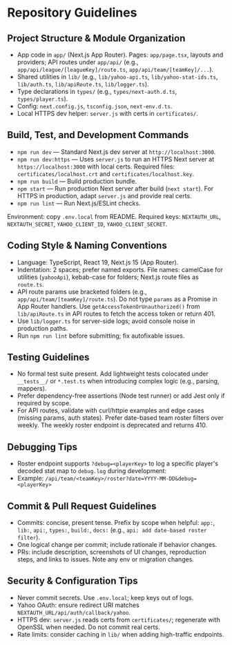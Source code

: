 # Repository Guidelines

## Project Structure & Module Organization
- App code in `app/` (Next.js App Router). Pages: `app/page.tsx`, layouts and providers; API routes under `app/api/` (e.g., `app/api/league/[leagueKey]/route.ts`, `app/api/team/[teamKey]/...`).
- Shared utilities in `lib/` (e.g., `lib/yahoo-api.ts`, `lib/yahoo-stat-ids.ts`, `lib/auth.ts`, `lib/apiRoute.ts`, `lib/logger.ts`).
- Type declarations in `types/` (e.g., `types/next-auth.d.ts`, `types/player.ts`).
- Config: `next.config.js`, `tsconfig.json`, `next-env.d.ts`.
- Local HTTPS dev helper: `server.js` with certs in `certificates/`.

## Build, Test, and Development Commands
- `npm run dev` — Standard Next.js dev server at `http://localhost:3000`.
- `npm run dev:https` — Uses `server.js` to run an HTTPS Next server at `https://localhost:3000` with local certs. Required files: `certificates/localhost.crt` and `certificates/localhost.key`.
- `npm run build` — Build production bundle.
- `npm start` — Run production Next server after build (`next start`). For HTTPS in production, adapt `server.js` and provide real certs.
- `npm run lint` — Run Next.js/ESLint checks.

Environment: copy `.env.local` from README. Required keys: `NEXTAUTH_URL`, `NEXTAUTH_SECRET`, `YAHOO_CLIENT_ID`, `YAHOO_CLIENT_SECRET`.

## Coding Style & Naming Conventions
- Language: TypeScript, React 19, Next.js 15 (App Router).
- Indentation: 2 spaces; prefer named exports. File names: camelCase for utilities (`yahooApi`), kebab-case for folders; Next.js route files as `route.ts`.
- API route params use bracketed folders (e.g., `app/api/team/[teamKey]/route.ts`). Do not type `params` as a Promise in App Router handlers. Use `getAccessTokenOrUnauthorized()` from `lib/apiRoute.ts` in API routes to fetch the access token or return 401.
- Use `lib/logger.ts` for server-side logs; avoid console noise in production paths.
- Run `npm run lint` before submitting; fix autofixable issues.

## Testing Guidelines
- No formal test suite present. Add lightweight tests colocated under `__tests__/` or `*.test.ts` when introducing complex logic (e.g., parsing, mappers).
- Prefer dependency-free assertions (Node test runner) or add Jest only if required by scope.
- For API routes, validate with curl/httpie examples and edge cases (missing params, auth states). Prefer date-based team roster filters over weekly. The weekly roster endpoint is deprecated and returns 410.

## Debugging Tips
- Roster endpoint supports `?debug=<playerKey>` to log a specific player's decoded stat map to `debug.log` during development:
- Example: `/api/team/<teamKey>/roster?date=YYYY-MM-DD&debug=<playerKey>`

## Commit & Pull Request Guidelines
- Commits: concise, present tense. Prefix by scope when helpful: `app:`, `lib:`, `api:`, `types:`, `build:`, `docs:` (e.g., `api: add date-based roster filter`).
- One logical change per commit; include rationale if behavior changes.
- PRs: include description, screenshots of UI changes, reproduction steps, and links to issues. Note any env or migration changes.

## Security & Configuration Tips
- Never commit secrets. Use `.env.local`; keep keys out of logs.
- Yahoo OAuth: ensure redirect URI matches `NEXTAUTH_URL/api/auth/callback/yahoo`.
- HTTPS dev: `server.js` reads certs from `certificates/`; regenerate with OpenSSL when needed. Do not commit real certs.
- Rate limits: consider caching in `lib/` when adding high-traffic endpoints.
